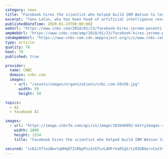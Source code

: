 ```yaml
---
category: news
title: "Facebook hires the scientist who helped build IBM Watson to lead A.I. expansion"
excerpt: "Yann LeCun, who has been head of artificial intelligence research at Facebook since joining in late 2013, is becoming the company's chief artificial intelligence scientist. Facebook has hired a ..."
publishedDateTime: 2020-01-23T00:00:00Z
webUrl: "https://www.cnbc.com/2018/01/23/facebook-hires-jerome-pesenti-as-new-vp-of-ai.html"
ampWebUrl: "https://www.cnbc.com/amp/2018/01/23/facebook-hires-jerome-pesenti-as-new-vp-of-ai.html"
cdnAmpWebUrl: "https://www-cnbc-com.cdn.ampproject.org/c/s/www.cnbc.com/amp/2018/01/23/facebook-hires-jerome-pesenti-as-new-vp-of-ai.html"
type: article
quality: 70
heat: 70
published: true

provider:
  name: CNBC
  domain: cnbc.com
  images:
    - url: "/assets/images/organizations/cnbc.com-50x50.jpg"
      width: 50
      height: 50

topics:
  - AI
  - Facebook AI

images:
  - url: "https://image.cnbcfm.com/api/v1/image/103646092-GettyImages-467504926r.jpg?v=1532564114"
    width: 2000
    height: 1334
    title: "Facebook hires the scientist who helped build IBM Watson to lead A.I. expansion"

secured: "icDiLhTtuzBwvtqHHq972sRbpPzz2nGfLnLAHFrkaRIgV/tz02GBGervCoiVvV+/qPjJzetqGxCpXi/eMUQpt/JSAssxzfmNu78NforQE5loh8K6XnC5qUltoXjGI54lkALJwuFjl7Y1UyreRd6/yCTvFYNkhiZLYp7EENj61DIoxUbm2rNuqJ31BUz550zBsTp3yvDKB1h4dhO1bTqTQRniP2EbzQ2A6nofy0X3xJwjuxWhAK7Kt2xO7cDR2ldurVA54QS5sXytgqumQTY9gqXYcThRJeeYpk7zK8HAty7T8v08Buz9ks48gIbZ/biv;ha0JerH3ySd8940pbinqCg=="
---
```


